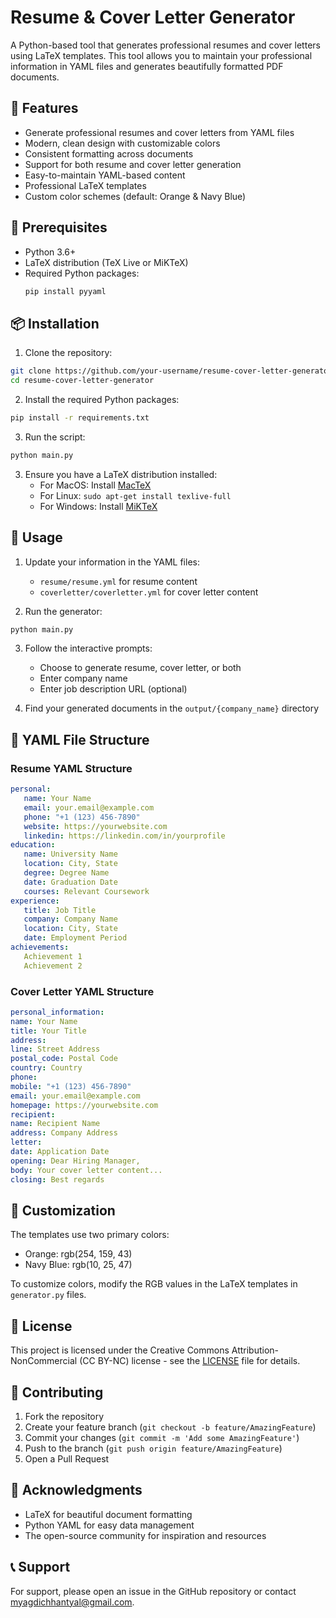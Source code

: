 # Resume & Cover Letter Generator

A Python-based tool that generates professional resumes and cover letters using LaTeX templates. This tool allows you to maintain your professional information in YAML files and generates beautifully formatted PDF documents.

## 🌟 Features

- Generate professional resumes and cover letters from YAML files
- Modern, clean design with customizable colors
- Consistent formatting across documents
- Support for both resume and cover letter generation
- Easy-to-maintain YAML-based content
- Professional LaTeX templates
- Custom color schemes (default: Orange & Navy Blue)

## 🔧 Prerequisites

- Python 3.6+
- LaTeX distribution (TeX Live or MiKTeX)
- Required Python packages:
  ```bash
  pip install pyyaml
  ```

## 📦 Installation

1. Clone the repository:

```bash
git clone https://github.com/your-username/resume-cover-letter-generator.git
cd resume-cover-letter-generator
```

2. Install the required Python packages:

```bash
pip install -r requirements.txt
```

3. Run the script:

```bash
python main.py
```

3. Ensure you have a LaTeX distribution installed:
   - For MacOS: Install [MacTeX](https://www.tug.org/mactex/)
   - For Linux: `sudo apt-get install texlive-full`
   - For Windows: Install [MiKTeX](https://miktex.org/)

## 🚀 Usage

1. Update your information in the YAML files:
   - `resume/resume.yml` for resume content
   - `coverletter/coverletter.yml` for cover letter content

2. Run the generator:

```bash
python main.py
```

3. Follow the interactive prompts:
   - Choose to generate resume, cover letter, or both
   - Enter company name
   - Enter job description URL (optional)


4. Find your generated documents in the `output/{company_name}` directory

## 📄 YAML File Structure

### Resume YAML Structure

```yaml
personal:
   name: Your Name
   email: your.email@example.com
   phone: "+1 (123) 456-7890"
   website: https://yourwebsite.com
   linkedin: https://linkedin.com/in/yourprofile
education:
   name: University Name
   location: City, State
   degree: Degree Name
   date: Graduation Date
   courses: Relevant Coursework
experience:
   title: Job Title
   company: Company Name
   location: City, State
   date: Employment Period
achievements:
   Achievement 1
   Achievement 2
```

### Cover Letter YAML Structure

```yaml
personal_information:
name: Your Name
title: Your Title
address:
line: Street Address
postal_code: Postal Code
country: Country
phone:
mobile: "+1 (123) 456-7890"
email: your.email@example.com
homepage: https://yourwebsite.com
recipient:
name: Recipient Name
address: Company Address
letter:
date: Application Date
opening: Dear Hiring Manager,
body: Your cover letter content...
closing: Best regards
```


## 🎨 Customization

The templates use two primary colors:
- Orange: rgb(254, 159, 43)
- Navy Blue: rgb(10, 25, 47)

To customize colors, modify the RGB values in the LaTeX templates in `generator.py` files.

## 📝 License

This project is licensed under the Creative Commons Attribution-NonCommercial (CC BY-NC) license - see the [LICENSE](LICENSE) file for details.

## 🤝 Contributing

1. Fork the repository
2. Create your feature branch (`git checkout -b feature/AmazingFeature`)
3. Commit your changes (`git commit -m 'Add some AmazingFeature'`)
4. Push to the branch (`git push origin feature/AmazingFeature`)
5. Open a Pull Request

## 🙏 Acknowledgments

- LaTeX for beautiful document formatting
- Python YAML for easy data management
- The open-source community for inspiration and resources

## 📞 Support

For support, please open an issue in the GitHub repository or contact [myagdichhantyal@gmail.com](mailto:myagdichhantyal@gmail.com).
